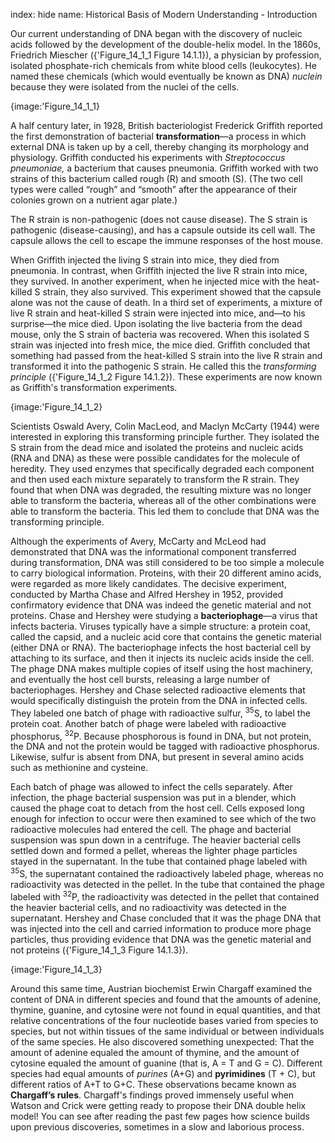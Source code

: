 index: hide
name: Historical Basis of Modern Understanding - Introduction

Our current understanding of DNA began with the discovery of nucleic acids followed by the development of the double-helix model. In the 1860s, Friedrich Miescher ({'Figure_14_1_1 Figure 14.1.1}), a physician by profession, isolated phosphate-rich chemicals from white blood cells (leukocytes). He named these chemicals (which would eventually be known as DNA)  *nuclein* because they were isolated from the nuclei of the cells.


{image:'Figure_14_1_1}
        

A half century later, in 1928, British bacteriologist Frederick Griffith reported the first demonstration of bacterial  **transformation**—a process in which external DNA is taken up by a cell, thereby changing its morphology and physiology. Griffith conducted his experiments with  *Streptococcus pneumoniae,* a bacterium that causes pneumonia. Griffith worked with two strains of this bacterium called rough (R) and smooth (S). (The two cell types were called “rough” and “smooth” after the appearance of their colonies grown on a nutrient agar plate.)

The R strain is non-pathogenic (does not cause disease). The S strain is pathogenic (disease-causing), and has a capsule outside its cell wall. The capsule allows the cell to escape the immune responses of the host mouse.

When Griffith injected the living S strain into mice, they died from pneumonia. In contrast, when Griffith injected the live R strain into mice, they survived. In another experiment, when he injected mice with the heat-killed S strain, they also survived. This experiment showed that the capsule alone was not the cause of death. In a third set of experiments, a mixture of live R strain and heat-killed S strain were injected into mice, and—to his surprise—the mice died. Upon isolating the live bacteria from the dead mouse, only the S strain of bacteria was recovered. When this isolated S strain was injected into fresh mice, the mice died. Griffith concluded that something had passed from the heat-killed S strain into the live R strain and transformed it into the pathogenic S strain. He called this the  *transforming principle* ({'Figure_14_1_2 Figure 14.1.2}). These experiments are now known as Griffith's transformation experiments.


{image:'Figure_14_1_2}
        

Scientists Oswald Avery, Colin MacLeod, and Maclyn McCarty (1944) were interested in exploring this transforming principle further. They isolated the S strain from the dead mice and isolated the proteins and nucleic acids (RNA and DNA) as these were possible candidates for the molecule of heredity. They used enzymes that specifically degraded each component and then used each mixture separately to transform the R strain. They found that when DNA was degraded, the resulting mixture was no longer able to transform the bacteria, whereas all of the other combinations were able to transform the bacteria. This led them to conclude that DNA was the transforming principle.

Although the experiments of Avery, McCarty and McLeod had demonstrated that DNA was the informational component transferred during transformation, DNA was still considered to be too simple a molecule to carry biological information.  Proteins, with their 20 different amino acids, were regarded as more likely candidates. The decisive experiment, conducted by Martha Chase and Alfred Hershey in 1952, provided confirmatory evidence that DNA was indeed the genetic material and not proteins. Chase and Hershey were studying a  **bacteriophage**—a virus that infects bacteria. Viruses typically have a simple structure: a protein coat, called the capsid, and a nucleic acid core that contains the genetic material (either DNA or RNA). The bacteriophage infects the host bacterial cell by attaching to its surface, and then it injects its nucleic acids inside the cell. The phage DNA makes multiple copies of itself using the host machinery, and eventually the host cell bursts, releasing a large number of bacteriophages. Hershey and Chase selected radioactive elements that would specifically distinguish the protein from the DNA in infected cells. They labeled one batch of phage with radioactive sulfur, <sup>35</sup>S, to label the protein coat. Another batch of phage were labeled with radioactive phosphorus, <sup>32</sup>P. Because phosphorous is found in DNA, but not protein, the DNA and not the protein would be tagged with radioactive phosphorus. Likewise, sulfur is absent from DNA, but present in several amino acids such as methionine and cysteine.

Each batch of phage was allowed to infect the cells separately. After infection, the phage bacterial suspension was put in a blender, which caused the phage coat to detach from the host cell. Cells exposed long enough for infection to occur were then examined to see which of the two radioactive molecules had entered the cell. The phage and bacterial suspension was spun down in a centrifuge. The heavier bacterial cells settled down and formed a pellet, whereas the lighter phage particles stayed in the supernatant. In the tube that contained phage labeled with<sup> 35</sup>S, the supernatant contained the radioactively labeled phage, whereas no radioactivity was detected in the pellet. In the tube that contained the phage labeled with <sup>32</sup>P, the radioactivity was detected in the pellet that contained the heavier bacterial cells, and no radioactivity was detected in the supernatant.  Hershey and Chase concluded that it was the phage DNA that was injected
into the cell and carried information to produce more phage particles, thus providing evidence that DNA was the genetic material and not proteins ({'Figure_14_1_3 Figure 14.1.3}).


{image:'Figure_14_1_3}
        

Around this same time, Austrian biochemist Erwin Chargaff examined the content of DNA in different species and found that the amounts of adenine, thymine, guanine, and cytosine were not found in equal quantities, and that relative concentrations of the four nucleotide bases varied from species to species, but not within tissues of the same individual or between individuals of the same species. He also discovered something unexpected: That the amount of adenine equaled the amount of thymine, and the amount of cytosine equaled the amount of guanine (that is, A = T and G = C). Different species had equal amounts of  *purines* (A+G) and  **pyrimidines** (T + C), but different ratios of A+T to G+C. These observations became known as  **Chargaff’s rules**. Chargaff's findings proved immensely useful when Watson and Crick were getting ready to propose their DNA double helix model! You can see after reading the past few pages how science builds upon previous discoveries, sometimes in a slow and laborious process.
